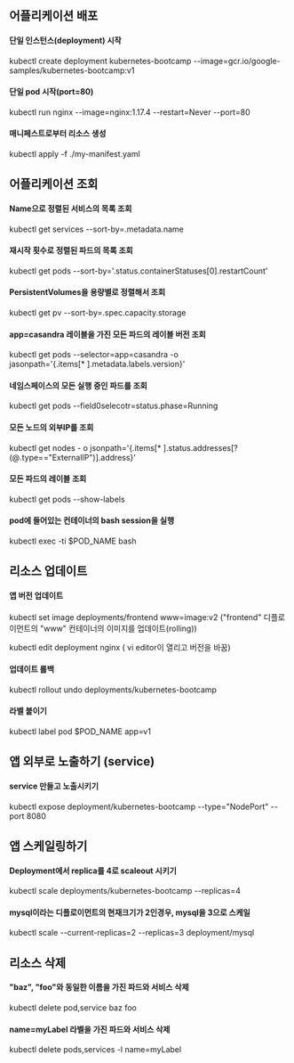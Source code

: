 ##  어플리케이션 배포
#### 단일 인스턴스(deployment) 시작  
kubectl create deployment kubernetes-bootcamp --image=gcr.io/google-samples/kubernetes-bootcamp:v1  

#### 단일 pod 시작(port=80)
kubectl run nginx --image=nginx:1.17.4 --restart=Never --port=80

#### 매니페스트로부터 리소스 생성
kubectl apply -f ./my-manifest.yaml  




## 어플리케이션 조회 
#### Name으로 정렬된 서비스의 목록 조회
kubectl get services --sort-by=.metadata.name  

#### 재시작 횟수로 정렬된 파드의 목록 조회
kubectl get pods --sort-by='.status.containerStatuses[0].restartCount'  

#### PersistentVolumes을 용량별로 정렬해서 조회
kubectl get pv --sort-by=.spec.capacity.storage  

#### app=casandra 레이블을 가진 모든 파드의 레이블 버전 조회
kubectl get pods --selector=app=casandra -o \
  jasonpath='{.items[* ].metadata.labels.version}'

#### 네임스페이스의 모든 실행 중인 파드를 조회
kubectl get pods --field0selecotr=status.phase=Running  

#### 모든 노드의 외부IP를 조회
kubectl get nodes - o jsonpath='{.items[* ].status.addresses[?(@.type=="ExternalIP")].address}'

#### 모든 파드의 레이블 조회
kubectl get pods --show-labels

#### pod에 들어있는 컨테이너의 bash session을 실행
kubectl exec -ti $POD_NAME bash




## 리소스 업데이트
#### 앱 버전 업데이트
kubectl set image deployments/frontend www=image:v2 ("frontend" 디플로이먼트의 "www" 컨테이너의 이미지를 업데이트(rolling))    

kubectl edit deployment nginx ( vi editor이 열리고 버전을 바꿈)


#### 업데이트 롤백
kubectl rollout undo deployments/kubernetes-bootcamp  

#### 라벨 붙이기
kubectl label pod $POD_NAME app=v1

## 앱 외부로 노출하기 (service)
#### service 만들고 노출시키기
kubectl expose deployment/kubernetes-bootcamp --type="NodePort" --port 8080



## 앱 스케일링하기
#### Deployment에서 replica를 4로 scaleout 시키기
kubectl scale deployments/kubernetes-bootcamp --replicas=4

#### mysql이라는 디플로이먼트의 현재크기가 2인경우, mysql을 3으로 스케일
kubectl scale --current-replicas=2 --replicas=3 deployment/mysql



## 리소스 삭제
#### "baz", "foo"와 동일한 이름을 가진 파드와 서비스 삭제
kubectl delete pod,service baz foo

#### name=myLabel 라벨을 가진 파드와 서비스 삭제
kubectl delete pods,services -l name=myLabel
